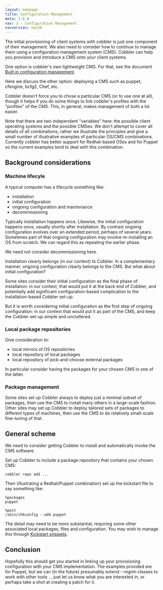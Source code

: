 ```yaml
---
layout: manpage
title: Configuration Management
meta: 2.6.0
nav: 3 - Configuration Management
navversion: nav26
---
```


<p>The initial provisioning of client systems with cobbler is just one component of their management. We also need to consider how to continue to manage them using a configuration management system (CMS). Cobbler can help you provision and introduce a CMS onto your client systems.</p>

<p>One option is cobbler's own lightweight CMS.  For that, see the document <a href="Built%20in%20configuration%20management">Built in configuration management</a>.</p>

<p>Here we discuss the other option: deploying a CMS such as puppet, cfengine, bcfg2, Chef, etc.</p>

<p>Cobbler doesn't force you to chose a particular CMS (or to use one at all), though it helps if you do some things to link cobbler's profiles with the "profiles" of the CMS. This, in general, makes management of both a lot easier.</p>

<p>Note that there are two independent "variables" here: the possible client operating systems and the possible CMSes.  We don't attempt to cover all details of all combinations; rather we illustrate the principles and give a small number of illustrative examples of particular OS/CMS combinations. Currently cobbler has better support for Redhat-based OSes and for Puppet so the current examples tend to deal with this combination.</p>

<h2>Background considerations</h2>

<h3>Machine lifecyle</h3>

<p>A typical computer has a lifecycle something like:</p>

<ul>
<li>installation</li>
<li>initial configuration</li>
<li>ongoing configuration and maintenance</li>
<li>decommissioning</li>
</ul>


<p>Typically installation happens once.  Likewise, the initial configuration happens once, usually shortly after installation.  By contrast ongoing configuration evolves over an extended period, perhaps of several years.  Sometimes part of that ongoing configuration may involve re-installing an OS from scratch.  We can regard this as repeating the earlier phase.</p>

<p>We need not consider decommissioning here.</p>

<p>Installation clearly belongs (in our context) to Cobbler.  In a complementary manner, ongoing configuration clearly belongs to the CMS.  But what about initial configuration?</p>

<p>Some sites consider their initial configuration as the final phase of installation: in our context, that would put it at the back end of Cobbler, and potentially add significant configuration-based complication to the installation-based Cobbler set-up.</p>

<p>But it is worth considering initial configuration as the first step of ongoing configuration: in our context that would put it as part of the CMS, and keep the Cobbler set-up simple and uncluttered.</p>

<h3>Local package repositories</h3>

<p>Give consideration to:</p>

<ul>
<li>local mirrors of OS repositories</li>
<li>local repository of local packages</li>
<li>local repository of pick-and-choose external packages</li>
</ul>


<p>In particular consider having the packages for your chosen CMS in one of the latter.</p>

<h3>Package management</h3>

<p>Some sites set up Cobbler always to deploy just a minimal subset of packages, then use the CMS to install many others in a large-scale fashion.  Other sites may set up Cobbler to deploy tailored sets of packages to different types of machines, then use the CMS to do relatively small-scale fine-tuning of that.</p>

<h2>General scheme</h2>

<p>We need to consider getting Cobbler to install and automatically invoke the CMS software.</p>

<p>Set up Cobbler to include a package repository that contains your chosen CMS:</p>

<pre><code>cobbler repo add ...
</code></pre>

<p>Then (illustrating a Redhat/Puppet combination) set up the kickstart file to say something like:</p>

<pre><code>%packages
puppet

%post
/sbin/chkconfig --add puppet
</code></pre>

<p>The detail may need to be more substantial, requiring some other associated local packages, files and configuration.  You may wish to manage this through <a href="Kickstart%20Snippets">Kickstart snippets</a>.</p>

<h2>Conclusion</h2>

<p>Hopefully this should get you started in linking up your
provisioning configuration with your CMS
implementation. The examples provided are for Puppet, but we can
(in the future) presumably extend --mgmt-classes to work with other
tools ... just let us know what you are interested in, or perhaps
take a shot at creating a patch for it.</p>
